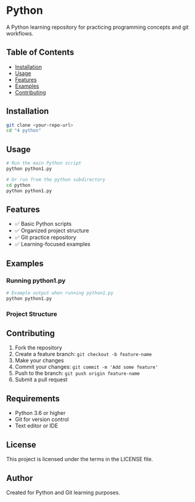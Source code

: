 # Python

A Python learning repository for practicing programming concepts and git workflows.

## Table of Contents
- [Installation](#installation)
- [Usage](#usage)
- [Features](#features)
- [Examples](#examples)
- [Contributing](#contributing)

## Installation
```bash
git clone <your-repo-url>
cd "4 python"
```

## Usage
```bash
# Run the main Python script
python python1.py

# Or run from the python subdirectory
cd python
python python1.py
```

## Features
- ✅ Basic Python scripts
- ✅ Organized project structure
- ✅ Git practice repository
- ✅ Learning-focused examples

## Examples
### Running python1.py
```python
# Example output when running python1.py
python python1.py
```

### Project Structure

## Contributing
1. Fork the repository
2. Create a feature branch: `git checkout -b feature-name`
3. Make your changes
4. Commit your changes: `git commit -m 'Add some feature'`
5. Push to the branch: `git push origin feature-name`
6. Submit a pull request

## Requirements
- Python 3.6 or higher
- Git for version control
- Text editor or IDE

## License
This project is licensed under the terms in the LICENSE file.

## Author
Created for Python and Git learning purposes.
